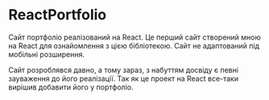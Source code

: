 # ReactPortfolio
Сайт портфоліо реалізований на React. 
Це перший сайт створений мною на React для ознайомлення з цією бібліотекою.
Сайт не адаптований під мобільні розширення.

Сайт розроблявся давно, а тому зараз, з набуттям досвіду є певні зауваження до його реалізації. Так як це проект на React все-таки вирішив добавити його у портфоліо.
